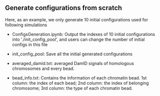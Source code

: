 ## Generate configurations from scratch

Here, as an example, we only generate 10 initial configurations used for following simulations

- ConfigsGeneration.ipynb: Output the indexes of 10 initial configurations into './init_config_pool', and users can change the number of initial configs in this file

- init_config_pool: Save all the initial generated configurations

- averaged_damid.txt: averaged DamID signals of homologous chromosomes and every bead.

- bead_info.txt: Contains the information of each chromatin bead. 1st column: the index of each bead; 2nd column: the index of belonging chromosome; 3rd column: the type of each chromatin bead.
